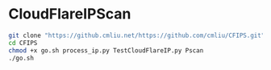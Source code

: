 # CloudFlareIPScan

``` bash
git clone "https://github.cmliu.net/https://github.com/cmliu/CFIPS.git"
cd CFIPS
chmod +x go.sh process_ip.py TestCloudFlareIP.py Pscan
./go.sh
```
